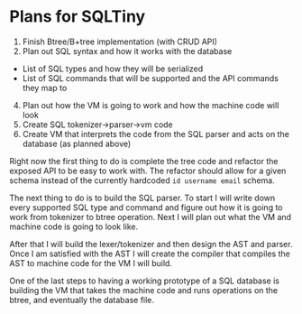 # Plans for SQLTiny

1. Finish Btree/B+tree implementation (with CRUD API)
2. Plan out SQL syntax and how it works with the database
  - List of SQL types and how they will be serialized
  - List of SQL commands that will be supported and the API commands they map to
4. Plan out how the VM is going to work and how the machine code will look
5. Create SQL tokenizer-\>parser-\>vm code
6. Create VM that interprets the code from the SQL parser and acts on the database (as planned above)


Right now the first thing to do is complete the tree code and refactor the exposed API to be easy to work with. The refactor should allow for a given schema instead of the currently hardcoded `id username email` schema.

The next thing to do is to build the SQL parser. To start I will write down every supported SQL type and command and figure out how it is going to work from tokenizer to btree operation. Next I will plan out what the VM and machine code is going to look like.

After that I will build the lexer/tokenizer and then design the AST and parser. Once I am satisfied with the AST I will create the compiler that compiles the AST to machine code for the VM I will build.

One of the last steps to having a working prototype of a SQL database is building the VM that takes the machine code and runs operations on the btree, and eventually the database file.
